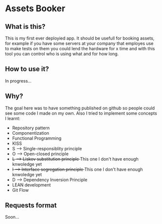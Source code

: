 # Assets Booker

## What is this?
This is my first ever deployied app.
It should be usefull for booking assets, for example if you have some servers at your company that employes use to make tests on them you could lend the hardware for x time and with this tool you can control who is using what and for how long.

## How to use it?
In progress...

## Why?
The goal here was to have something published on github so people could see some code I made on my own.
Also I tried to implement some concepts I learnt:
- Repository pattern
- Componentization
- Functional Programming
- KISS
- S --> Single-responsiblity principle
- O --> Open-closed principle
- <s> L --> Liskov substitution principle </s> This one I don't have enough knwoledge yet
- <s> I --> Interface segregation principle </s> This one I don't have enough knwoledge yet
- D --> Dependency Inversion Principle
- LEAN development
- Git Flow

## Requests format
Soon...

